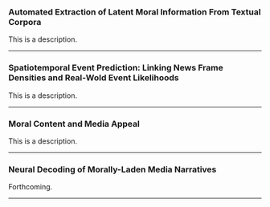 ### Automated Extraction of Latent Moral Information From Textual Corpora

This is a description.

---

### Spatiotemporal Event Prediction: Linking News Frame Densities and Real-Wold Event Likelihoods

This is a description.

---

### Moral Content and Media Appeal 

This is a description.

---

### Neural Decoding of Morally-Laden Media Narratives

Forthcoming.

---
